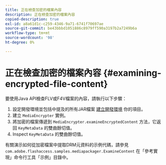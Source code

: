 ```yaml
---
title: 正在檢查加密的檔案內容
description: 正在檢查加密的檔案內容
copied-description: true
exl-id: a8a61d1c-c259-4346-9a71-6741f70697ae
source-git-commit: be43bbbd1051886c8979ff590a3197b2a7249b6a
workflow-type: tm+mt
source-wordcount: '98'
ht-degree: 0%

---
```


# 正在檢查加密的檔案內容 {#examining-encrypted-file-content}

要使用Java API檢查FLV或F4V檔案的內容，請執行以下步驟：

1. 設定開發環境並包括中提及的所有JAR檔案 [建立開發環境](../../aaxs-protecting-content/content-setting-up-the-sdk/content-setting-up-the-dev-env.md) 你的項目。
1. 建立 `MediaEncrypter` 實例。
1. 將加密的檔案傳遞到 `MediaEncrypter.examineEncryptedContent` 方法，它返回 `KeyMetaData` 的雙曲餘切值。
1. Inspect `KeyMetaData` 的雙曲餘切值。

有關演示如何從加密檔案中提取DRM元資料的示例代碼，請參見 `com.adobe.flashaccess.samples.mediapackager.ExamineContent` 在「參考實現」命令行工具「示例」目錄中。
